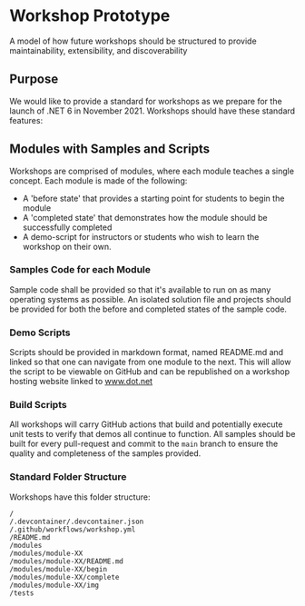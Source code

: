 # Workshop Prototype
A model of how future workshops should be structured to provide maintainability, extensibility, and discoverability

## Purpose

We would like to provide a standard for workshops as we prepare for the launch of .NET 6 in November 2021.  Workshops should have these standard features:

## Modules with Samples and Scripts

Workshops are comprised of modules, where each module teaches a single concept.  Each module is made of the following:

- A 'before state' that provides a starting point for students to begin the module
- A 'completed state' that demonstrates how the module should be successfully completed
- A demo-script for instructors or students who wish to learn the workshop on their own.

### Samples Code for each Module

Sample code shall be provided so that it's available to run on as many operating systems as possible.  An isolated solution file and projects should be provided for both the before and completed states of the sample code.

### Demo Scripts

Scripts should be provided in markdown format, named README.md and linked so that one can navigate from one module to the next.  This will allow the script to be viewable on GitHub and can be republished on a workshop hosting website linked to www.dot.net  

### Build Scripts

All workshops will carry GitHub actions that build and potentially execute unit tests to verify that demos all continue to function.  All samples should be built for every pull-request and commit to the `main` branch to ensure the quality and completeness of the samples provided.

### Standard Folder Structure

Workshops have this folder structure:

```
/
/.devcontainer/.devcontainer.json 
/.github/workflows/workshop.yml 
/README.md 
/modules
/modules/module-XX
/modules/module-XX/README.md 
/modules/module-XX/begin 
/modules/module-XX/complete 
/modules/module-XX/img 
/tests
```